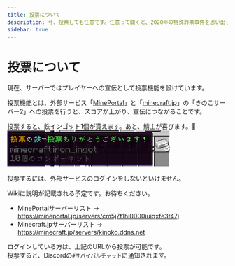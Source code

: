 ```yaml
---
title: 投票について
description: 今、投票しても任意です。任意って聞くと、2020年の特殊詐欺事件を思い出しますね。
sidebar: true
---
```

# 投票について
現在、サーバーではプレイヤーへの宣伝として投票機能を設けています。

投票機能とは、外部サービス「[MinePortal](https://mineportal.jp/servers/cm5j7f1hi0000iuiqxfe3t47j)」と「[minecraft.jp](https://minecraft.jp/servers/kinoko.ddns.net)」の「きのこサーバー2」への投票を行うと、スコアが上がり、宣伝につながることです。

投票すると、鉄インゴット1個が貰えます。あと、鯖主が喜びます。🎉
![vote_IronIngot](../images/voteiron_ingot.png)

投票するには、外部サービスのログインをしないといけません。

Wikiに説明が記載される予定です。お待ちください。

- MinePortalサーバーリスト → https://mineportal.jp/servers/cm5j7f1hi0000iuiqxfe3t47j
- Minecraft.jpサーバーリスト → https://minecraft.jp/servers/kinoko.ddns.net

ログインしている方は、上記のURLから投票が可能です。<br>
投票すると、Discordの`#サバイバルチャット`に通知されます。
